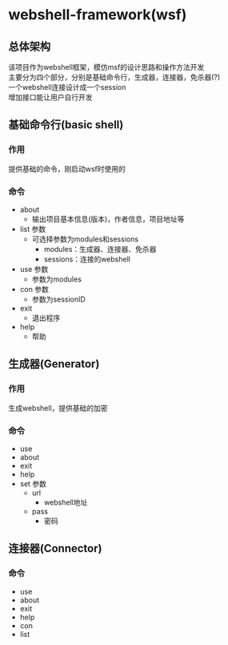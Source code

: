 # webshell-framework(wsf)
## 总体架构
该项目作为webshell框架，模仿msf的设计思路和操作方法开发  
主要分为四个部分，分别是基础命令行，生成器，连接器，免杀器(?)  
一个webshell连接设计成一个session  
增加接口能让用户自行开发
## 基础命令行(basic shell)
### 作用
提供基础的命令，刚启动wsf时使用的
### 命令
- about
  - 输出项目基本信息(版本)，作者信息，项目地址等
- list 参数
  - 可选择参数为modules和sessions
    - modules：生成器、连接器、免杀器
    - sessions：连接的webshell
- use 参数
  - 参数为modules
- con 参数
  - 参数为sessionID
- exit
  - 退出程序
- help
  - 帮助
## 生成器(Generator)
### 作用
生成webshell，提供基础的加密
### 命令
- use
- about
- exit
- help
- set 参数
  - url
    - webshell地址
  - pass
    - 密码
## 连接器(Connector)
### 命令
- use
- about
- exit
- help
- con
- list